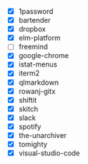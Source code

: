   - [x] 1password
  - [x] bartender
  - [x] dropbox
  - [x] elm-platform
  - [ ] freemind
  - [x] google-chrome
  - [x] istat-menus
  - [x] iterm2
  - [x] qlmarkdown
  - [x] rowanj-gitx
  - [x] shiftit
  - [x] skitch
  - [x] slack
  - [x] spotify
  - [x] the-unarchiver
  - [x] tomighty
  - [x] visual-studio-code
